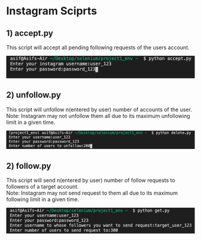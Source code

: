 # Instagram Sciprts
## 1) accept.py<br/>
This script will accept all pending following requests of the users account.
<p align="center">
  <img src="./images/accept.png" width="600" title="hover text">
</p>

## 2) unfollow.py<br/>
This script will unfollow n(entered by user) number of accounts of the user.<br/>
Note: Instagram may not unfollow them all due to its maximum unfollowing limit in a given time.
<p align="center">
  <img src="./images/unfollow.png" width="600" title="hover text">
</p>

## 2) follow.py<br/>
This script will send n(entered by user) number of follow requests to followers of a target account.<br/>
Note: Instagram may not send request to them all due to its maximum following limit in a given time.
<p align="center">
  <img src="./images/follow.png" width="600" title="hover text">
</p>
